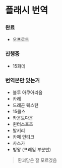 # 플래시 번역

### 완료
* 오프로드

### 진행중
* 15화데

### 번역본만 있는거
* 블루 아쿠아리움
* 카레
* 드래곤 웨스턴
* 15클스
* 카운트다운
* 윈터스포츠
* 발키리
* 카페 안티크
* 사스가
* 빙왕 (프레임 부분만)
> 환괴담은 잘 모르겠음
